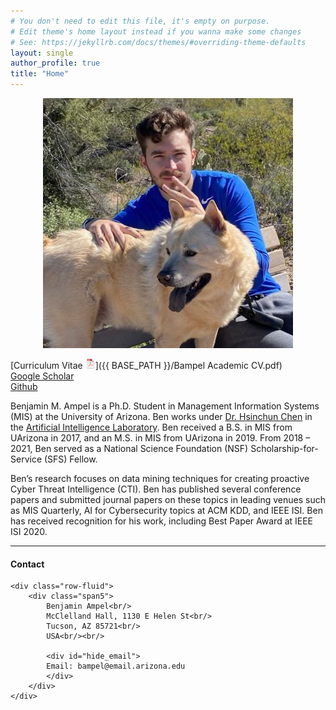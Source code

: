```yaml
---
# You don't need to edit this file, it's empty on purpose.
# Edit theme's home layout instead if you wanna make some changes
# See: https://jekyllrb.com/docs/themes/#overriding-theme-defaults
layout: single
author_profile: true
title: "Home"
---
```


<p align="center">
  <img src="https://github.com/BenAmpel/BenAmpel.github.io/blob/master/pics/CasualBampel.jpg?raw=true" alt="CasualBampel"/>
</p>

[Curriculum Vitae ![CV as pdf](icons16/pdf-icon.png)]({{ BASE_PATH }}/Bampel Academic CV.pdf)<br/>
[Google Scholar](https://scholar.google.com/citations?user=XDdwaZUAAAAJ&hl=en)<br/>
[Github](https://github.com/BenAmpel)<br/>

Benjamin M. Ampel is a Ph.D. Student in Management Information Systems (MIS) at the University of Arizona. Ben works under [Dr. Hsinchun Chen](https://eller.arizona.edu/people/hsinchun-chen) in the [Artificial Intelligence Laboratory](https://eller.arizona.edu/departments-research/centers-labs/artificial-intelligence). Ben received a B.S. in MIS from UArizona in 2017, and an M.S. in MIS from UArizona in 2019. From 2018 – 2021, Ben served as a National Science Foundation (NSF) Scholarship-for-Service (SFS) Fellow.

Ben’s research focuses on data mining techniques for creating proactive Cyber Threat Intelligence (CTI). Ben has published several conference papers and submitted journal papers on these topics in leading venues such as MIS Quarterly, AI for Cybersecurity topics at ACM KDD, and IEEE ISI. Ben has received recognition for his work, including Best Paper Award at IEEE ISI 2020.

---

<div class="container">
<h4><a name="contact"></a>Contact</h4>

    <div class="row-fluid">
        <div class="span5">
            Benjamin Ampel<br/>
            McClelland Hall, 1130 E Helen St<br/>
            Tucson, AZ 85721<br/>
            USA<br/><br/>

            <div id="hide_email">
            Email: bampel@email.arizona.edu
            </div>
        </div>
    </div>
</div>
